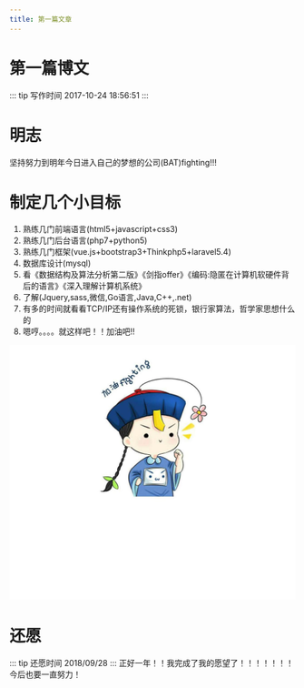 ```yaml
---
title: 第一篇文章
---
```


# 第一篇博文
::: tip 写作时间
2017-10-24 18:56:51
:::
# 明志
坚持努力到明年今日进入自己的梦想的公司(BAT)fighting!!!  

# 制定几个小目标
1. 熟练几门前端语言(html5+javascript+css3)    
2. 熟练几门后台语言(php7+python5)  
3. 熟练几门框架(vue.js+bootstrap3+Thinkphp5+laravel5.4)   
4. 数据库设计(mysql)  
5. 看《数据结构及算法分析第二版》《剑指offer》《编码:隐匿在计算机软硬件背后的语言》《深入理解计算机系统》  
6. 了解(Jquery,sass,微信,Go语言,Java,C++,.net)  
7. 有多的时间就看看TCP/IP还有操作系统的死锁，银行家算法，哲学家思想什么的 
8. 嗯哼。。。。就这样吧！！加油吧!! 

![image](https://github.com/yuhongjing/img-folder/raw/master/img/%5BGIRAP3@T9%7DVCXDPO9Y522F.png)  

# 还愿
::: tip 还愿时间
2018/09/28
:::
正好一年！！我完成了我的愿望了！！！！！！！  
今后也要一直努力！